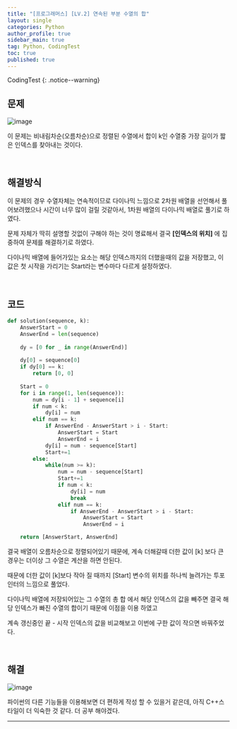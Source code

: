 ```yaml
---
title: "[프로그래머스] [LV.2] 연속된 부분 수열의 합"
layout: single
categories: Python
author_profile: true
sidebar_main: true
tag: Python, CodingTest
toc: true
published: true
---
```






CodingTest
{: .notice--warning}



## 문제

![image](https://user-images.githubusercontent.com/69719507/230967915-0569019b-5025-4b09-b4fa-354257a468eb.png)

이 문제는 비내림차순(오름차순)으로 정렬된 수열에서 합이 k인 수열중 가장 길이가 짧은 인덱스를 찾아내는 것이다.



<br>



## 해결방식


이 문제의 경우 수열자체는 연속적이므로 다이나믹 느낌으로 2차원 배열을 선언해서 풀어보려했으나 시간이 너무 많이 걸릴 것같아서, 1차원 배열의 다이나믹 배열로 풀기로 하였다.    

문제 자체가 딱히 설명할 것없이 구해야 하는 것이 명료해서 결국 **[인덱스의 위치]** 에 집중하여 문제를 해결하기로 하였다.

다이나믹 배열에 들어가있는 요소는 해당 인덱스까지의 더했을때의 값을 저장했고, 이 값은 첫 시작을 가리기는 Start라는 변수마다 다르게 설정하였다.   



<br>


## 코드



```python
def solution(sequence, k):
    AnswerStart = 0
    AnswerEnd = len(sequence)
    
    dy = [0 for _ in range(AnswerEnd)]
    
    dy[0] = sequence[0]
    if dy[0] == k:    
        return [0, 0]
     
    Start = 0
    for i in range(1, len(sequence)):
        num = dy[i - 1] + sequence[i]
        if num < k:
            dy[i] = num
        elif num == k:
            if AnswerEnd - AnswerStart > i - Start:
                AnswerStart = Start
                AnswerEnd = i               
            dy[i] = num - sequence[Start]
            Start+=1
        else:
            while(num >= k):
                num = num - sequence[Start]
                Start+=1
                if num < k:
                    dy[i] = num
                    break
                elif num == k:
                    if AnswerEnd - AnswerStart > i - Start:
                        AnswerStart = Start
                        AnswerEnd = i

    return [AnswerStart, AnswerEnd]

```


결국 배열이 오름차순으로 정렬되어있기 때문에, 계속 더해갈때 더한 값이 [k] 보다 큰 경우는 더이상 그 수열은 계산을 하면 안된다.   

때문에 더한 값이 [k]보다 작아 질 때까지 [Start] 변수의 위치를 하나씩 늘려가는 투포인터의 느낌으로 풀었다.

다이나믹 배열에 저장되어있는 그 수열의 총 합 에서 해당 인덱스의 값을 빼주면 결국 해당 인덱스가 빠진 수열의 합이기 때문에 이점을 이용 하였고

계속 갱신중인 끝 - 시작 인덱스의 값을 비교해보고 이번에 구한 값이 작으면 바꿔주었다.   




<br>



## 해결


![image](https://user-images.githubusercontent.com/69719507/230971498-597c9623-c800-434e-b3c3-ab668f8c4c12.png)


파이썬의 다른 기능들을 이용해보면 더 편하게 작성 할 수 있을거 같은데, 아직 C++스타일이 더 익숙한 것 같다. 더 공부 해야겠다.



***